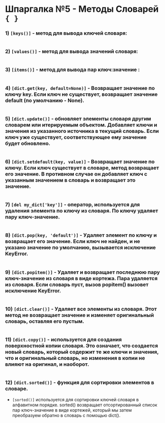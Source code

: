 # Шпаргалка №5 - Методы Словарей `{ }`

 ### 1) `[keys()]` - метод для вывода ключей словаря:
#
 ### 2) `[values()]` - метод для вывода значений словаря:
#
 ### 3) `[items()]` - метод для вывода пар ключ:значение :
#
 ### 4) `[dict.get(key, default=None)]` - Возвращает значение по ключу key. Если ключ не существует, возвращает значение default (по умолчанию - None).
#
 ### 5) `[dict.update()]` - обновляет элементы словаря другим словарем или итерируемым объектом. Добавляет ключи и значения из указанного источника в текущий словарь. Если ключ уже существует, соответствующее ему значение будет обновлено.
#
 ### 6) `[dict.setdefault(key, value)]` - Возвращает значение по ключу. Если ключ существует в словаре, метод возвращает его значение. В противном случае он добавляет ключ с указанным значением в словарь и возвращает это значение.
#
 ### 7) `[del my_dict['key']]` - оператор, используется для удаления элемента по ключу из словаря. По ключу удаляет пару ключ-значение.
#
 ### 8) `[dict.pop(key, 'default')]` - Удаляет элемент по ключу и возвращает его значение. Если ключ не найден, и не указано значение по умолчанию, вызывается исключение KeyError.
#
 ### 9) `[dict.popitem()]` - Удаляет и возвращает последнюю пару ключ-значение из словаря в виде кортежа. Пара удаляется из словаря. Если словарь пуст, вызов popitem() вызовет исключение KeyError.
#
 ### 10) `[dict.clear()]` - Удаляет все элементы из словаря. Этот метод не возвращает значение и изменяет оригинальный словарь, оставляя его пустым.
#
 ### 11) `[dict.copy()]` - используется для создания поверхностной копии словаря. Это означает, что создается новый словарь, который содержит те же ключи и значения, что и оригинальный словарь, но изменения в копии не влияют на оригинал, и наоборот.
#
 ### 12) `[dict.sorted()]` - функция для сортировки элементов в словаре.
- `[sorted()]` используется для сортировки ключей словаря в алфавитном порядке. sorted() возвращает отсортированный список пар ключ-значение в виде кортежей, который мы затем преобразуем обратно в словарь с помощью dict().
#
